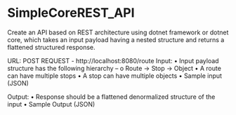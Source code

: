 # SimpleCoreREST_API
Create an API based on REST architecture using dotnet framework or dotnet core, which takes an input payload having a nested structure and returns a flattened structured response.

URL:
POST REQUEST - http://localhost:8080/route
Input:
•	Input payload structure has the following hierarchy – 
o	Route -> Stop -> Object
•	A route can have multiple stops
•	A stop can have multiple objects
•	Sample input (JSON)
 
Output:
•	Response should be a flattened denormalized structure of the input
•	Sample Output (JSON)
 
